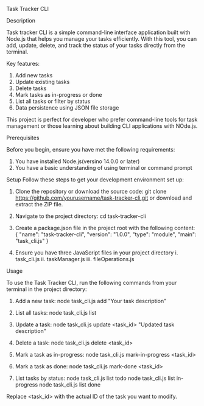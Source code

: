 Task Tracker CLI

Description

Task tracker CLI is a simple command-line interface application built with Node.js that helps you manage your tasks efficiently. With this tool, you can add, update, delete, and track the status of your tasks directly from the terminal. 

Key features: 
1. Add new tasks
2. Update existing tasks
3. Delete tasks
4. Mark tasks as in-progress or done
5. List all tasks or filter by status
6. Data persistence using JSON file storage

This project is perfect for developer who prefer command-line tools for task management or those learning about building CLI applications with NOde.js. 

Prerequisites 

Before you begin, ensure you have met the following requirements:
1. You have installed Node.js(versino 14.0.0 or later)
2. You have a basic understanding of using terminal or command prompt

Setup
Follow these steps to get your development environment set up:

1. Clone the repository or download the source code:
git clone https://github.com/yourusername/task-tracker-cli.git or download and extract the ZIP file.

2. Navigate to the project directory:
cd task-tracker-cli

3. Create a package.json file in the project root with the following content:
{
  "name": "task-tracker-cli",
  "version": "1.0.0",
  "type": "module",
  "main": "task_cli.js"
}

4. Ensure you have three JavaScript files in your project directory
 i. task_cli.js
 ii. taskManager.js
 iii. fileOperations.js


Usage

To use the Task Tracker CLI, run the following commands from your terminal in the project directory:

1. Add a new task:
node task_cli.js add "Your task description"

2. List all tasks:
node task_cli.js list

3. Update a task:
node task_cli.js update <task_id> "Updated task description"

4. Delete a task:
node task_cli.js delete <task_id>

5. Mark a task as in-progress:
node task_cli.js mark-in-progress <task_id>

6. Mark a task as done:
node task_cli.js mark-done <task_id>

7. List tasks by status:
node task_cli.js list todo
node task_cli.js list in-progress
node task_cli.js list done

Replace <task_id> with the actual ID of the task you want to modify.



